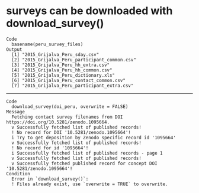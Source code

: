 # surveys can be downloaded with download_survey()

    Code
      basename(peru_survey_files)
    Output
      [1] "2015_Grijalva_Peru_sday.csv"              
      [2] "2015_Grijalva_Peru_participant_common.csv"
      [3] "2015_Grijalva_Peru_hh_extra.csv"          
      [4] "2015_Grijalva_Peru_hh_common.csv"         
      [5] "2015_Grijalva_Peru_dictionary.xls"        
      [6] "2015_Grijalva_Peru_contact_common.csv"    
      [7] "2015_Grijalva_Peru_participant_extra.csv" 

---

    Code
      download_survey(doi_peru, overwrite = FALSE)
    Message
      Fetching contact survey filenames from DOI https://doi.org/10.5281/zenodo.1095664.
      v Successfully fetched list of published records!
      ! No record for DOI '10.5281/zenodo.1095664'!
      i Try to get deposition by Zenodo specific record id '1095664'
      v Successfully fetched list of published records!
      ! No record for id '1095664'!
      i Successfully fetched list of published records - page 1
      v Successfully fetched list of published records!
      v Successfully fetched published record for concept DOI '10.5281/zenodo.1095664'!
    Condition
      Error in `download_survey()`:
      ! Files already exist, use `overwrite = TRUE` to overwrite.

